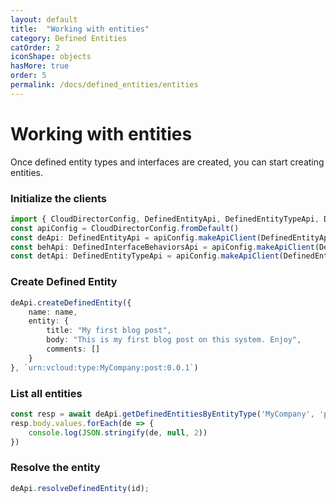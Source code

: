 ```yaml
---
layout: default
title:  "Working with entities"
category: Defined Entities
catOrder: 2
iconShape: objects
hasMore: true
order: 5
permalink: /docs/defined_entities/entities
---
```

# Working with entities

Once defined entity types and interfaces are created, you can start creating entities.

### Initialize the clients
```typescript
import { CloudDirectorConfig, DefinedEntityApi, DefinedEntityTypeApi, DefinedInterfaceBehaviorsApi } from '@vcd/node-client'
const apiConfig = CloudDirectorConfig.fromDefault()
const deApi: DefinedEntityApi = apiConfig.makeApiClient(DefinedEntityApi)
const behApi: DefinedInterfaceBehaviorsApi = apiConfig.makeApiClient(DefinedInterfaceBehaviorsApi)
const detApi: DefinedEntityTypeApi = apiConfig.makeApiClient(DefinedEntityTypeApi)
```

### Create Defined Entity
```typescript
deApi.createDefinedEntity({
    name: name,
    entity: {
        title: "My first blog post",
        body: "This is my first blog post on this system. Enjoy",
        comments: []
    }
}, `urn:vcloud:type:MyCompany:post:0.0.1`)
```

### List all entities
```typescript
const resp = await deApi.getDefinedEntitiesByEntityType('MyCompany', 'post', '0.0.1', 1, 100)
resp.body.values.forEach(de => {
    console.log(JSON.stringify(de, null, 2))
})
```

### Resolve the entity
```typescript
deApi.resolveDefinedEntity(id);
```